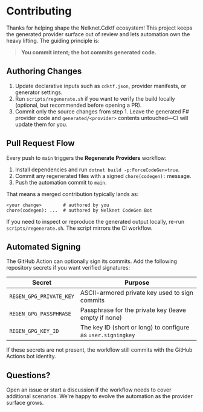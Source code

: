 # Contributing

Thanks for helping shape the Nelknet.Cdktf ecosystem! This project keeps the generated provider surface out of review and lets automation own the heavy lifting. The guiding principle is:

> **You commit intent; the bot commits generated code.**

## Authoring Changes

1. Update declarative inputs such as `cdktf.json`, provider manifests, or generator settings.
2. Run `scripts/regenerate.sh` if you want to verify the build locally (optional, but recommended before opening a PR).
3. Commit only the source changes from step 1. Leave the generated F# provider code and `generated/<provider>` contents untouched—CI will update them for you.

## Pull Request Flow

Every push to `main` triggers the **Regenerate Providers** workflow:

1. Install dependencies and run `dotnet build -p:ForceCodeGen=true`.
2. Commit any regenerated files with a signed `chore(codegen):` message.
3. Push the automation commit to `main`.

That means a merged contribution typically lands as:

```
<your change>        # authored by you
chore(codegen): ...  # authored by Nelknet CodeGen Bot
```

If you need to inspect or reproduce the generated output locally, re-run `scripts/regenerate.sh`. The script mirrors the CI workflow.

## Automated Signing

The GitHub Action can optionally sign its commits. Add the following repository secrets if you want verified signatures:

| Secret | Purpose |
| --- | --- |
| `REGEN_GPG_PRIVATE_KEY` | ASCII-armored private key used to sign commits |
| `REGEN_GPG_PASSPHRASE` | Passphrase for the private key (leave empty if none) |
| `REGEN_GPG_KEY_ID` | The key ID (short or long) to configure as `user.signingkey` |

If these secrets are not present, the workflow still commits with the GitHub Actions bot identity.

## Questions?

Open an issue or start a discussion if the workflow needs to cover additional scenarios. We're happy to evolve the automation as the provider surface grows.
